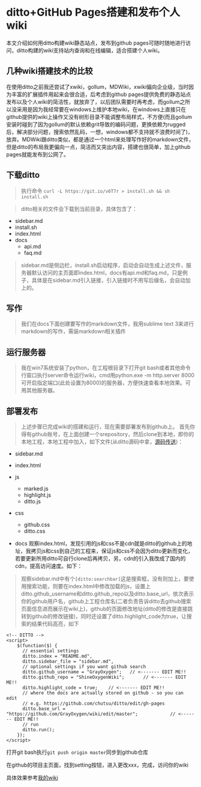 # ditto+GitHub Pages搭建和发布个人wiki
本文介绍如何用ditto构建wiki静态站点，发布到github pages可随时随地进行访问，ditto构建的wiki支持站内查询和在线编辑，适合搭建个人wiki。

## 几种wiki搭建技术的比较
在使用ditto之前我还尝试了xwiki，gollum，MDWiki，xwiki偏向企业级，当时因为丰富的扩展插件用起来会很合适，后考虑到github pages提供免费的静态站点发布以及个人wiki的简洁性，就放弃了，以后团队需要时再考虑，而gollum之所以没采用是因为我经常要在windows上维护本地wiki，在windows上直接只在github提供的wiki上操作又没有树形目录不能调整布局样式，不方便(而且gollum安装时碰到了因为gollum的默认依赖grit导致的编码问题，更换依赖为rugged后，解决部分问题，搜索依然乱码，一想，windows都不支持就不浪费时间了)，放弃。MDWiki跟ditto类似，都是通过一个html来处理写作好的markdown文件，但是ditto的布局我更偏向一点，简洁而又突出内容，搭建也很简单，加上github pages就能发布到公网了。

## 下载ditto 
>执行命令 `curl -L https://git.io/v6T7r > install.sh && sh install.sh` 

>ditto相关的文件会下载到当前目录，具体包含了：
- sidebar.md
- install.sh
- index.html
- docs
  - api.md
  - faq.md

>sidebar.md是侧边栏，install.sh启动程序，启动会自动生成上述文件，服务器默认访问的主页面即index.html，docs有api.md和faq.md，只是例子，具体是在sidebar.md引入链接，[]()引入链接时不用写后缀名，会自动加上的。

## 写作
>我们在docs下面创建要写作的markdown文件，我用sublime text 3来进行markdown的写作，需装markdown相关插件

## 运行服务器
>我在win7系统安装了python，在工程根目录下打开git bash或者其他命令行窗口执行server命令运行wiki，cmd用python.exe -m  http.server 8000可开启指定端口(此处设置为8000)的服务器，方便快速查看本地效果。可用其他服务器。

## 部署发布
>上述步骤已完成wiki的搭建和运行，现在需要部署发布到github上。
首先你得有github账号，在上面创建一个srepository，然后clone到本地，即你的本地工程，本地工程中加入，如下文件(从ditto源码中拿，[源码传送](https://github.com/chutsu/ditto/))：
- sidebar.md
- index.html
- js
  - marked.js
  - highlight.js
  - ditto.js 
- css
  - github.css
  - ditto.css
- docs
观察index.html，发现引用的js和css不是cdn就是ditto的github上的地址，我拷贝js和css到自己的工程来，保证js和css不会因为ditto更新而变化，若要更新所用ditto可自行clone后再拷贝，另，cdn的引入我改成了国内的cdn，提高访问速度。如下：

    <!-- JQUERY -->
    <script src="//cdn.bootcss.com/jquery/1.11.0/jquery.min.js"></script>
    <script src="//cdn.bootcss.com/jqueryui/1.10.4/jquery-ui.min.js"></script>
     <!-- MARKED -->
    <script src="js/marked.js"></script>
    <!-- HIGHLIGHT.JS -->
    <link rel="stylesheet" href="css/github.css">
    <script src="js/highlight.js"></script>
      <script type="text/javascript"
      src="https://cdn.mathjax.org/mathjax/latest/MathJax.js?config=TeX-AMS_HTML">
    </script>
    <!-- DITTO CSS -->
    <link rel="stylesheet" href="css/ditto.css">
    <script src="js/ditto.js"></script>

>观察sidebar.md中有个```[ditto:searchbar]```这是搜索框，没有则加上，要使用搜索功能，则要在index.html中修改加载的js，设置上ditto.github_username和ditto.github_repo以及ditto.base_url，依次表示你的github用户名，github上工程仓库名(二者负责告诉ditto去github搜索页面信息进而展示在wiki上)，github的页面修改地址(ditto的修改是直接跳转到github的修改链接)，同时还设置了ditto.highlight_code为true，让搜索的结果代码高亮，如下

    <!-- DITTO -->
    <script>
        $(function($) {
          // essential settings
          ditto.index = "README.md",
          ditto.sidebar_file = "sidebar.md",
          // optional settings if you want github search
          ditto.github_username = "GrayOxygen";   // <------- EDIT ME!!
          ditto.github_repo = "ShineOxygenWiki";       // <------- EDIT ME!!
          ditto.highlight_code = true;    // <------- EDIT ME!!
          // where the docs are actually stored on github - so you can edit
          // e.g. https://github.com/chutsu/ditto/edit/gh-pages
          ditto.base_url = "https://github.com/GrayOxygen/wiki/edit/master";            // <------- EDIT ME!!
          // run
          ditto.run();
        });
    </script>

打开git bash执行```git push origin master```同步到github仓库

在github的项目主页面，找到setting按钮，进入更改xxx，完成，访问你的wiki

具体效果参考[我的wiki](https://grayoxygen.github.io/ShineOxygenWiki)